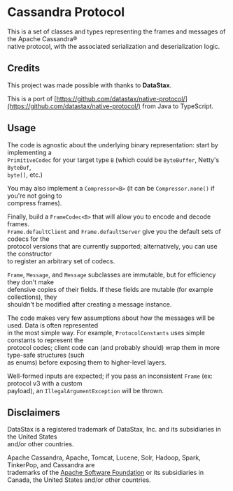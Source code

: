# Cassandra Protocol

This is a set of classes and types representing the frames and messages of the Apache Cassandra®  
native protocol, with the associated serialization and deserialization logic.

## Credits

This project was made possible with thanks to **DataStax**.

This is a port of [https://github.com/datastax/native-protocol/](https://github.com/datastax/native-protocol/) from Java to TypeScript.

## Usage

The code is agnostic about the underlying binary representation: start by implementing a  
`PrimitiveCodec` for your target type `B` (which could be `ByteBuffer`, Netty's `ByteBuf`,  
`byte[]`, etc.)

You may also implement a `Compressor<B>` (it can be `Compressor.none()` if you're not going to  
compress frames).

Finally, build a `FrameCodec<B>` that will allow you to encode and decode frames.  
`Frame.defaultClient` and `Frame.defaultServer` give you the default sets of codecs for the  
protocol versions that are currently supported; alternatively, you can use the constructor  
to register an arbitrary set of codecs.

`Frame`, `Message`, and `Message` subclasses are immutable, but for efficiency they don't make  
defensive copies of their fields. If these fields are mutable (for example collections), they  
shouldn't be modified after creating a message instance.

The code makes very few assumptions about how the messages will be used. Data is often represented  
in the most simple way. For example, `ProtocolConstants` uses simple constants to represent the  
protocol codes; client code can (and probably should) wrap them in more type-safe structures (such  
as enums) before exposing them to higher-level layers.

Well-formed inputs are expected; if you pass an inconsistent `Frame` (ex: protocol v3 with a custom  
payload), an `IllegalArgumentException` will be thrown.

## Disclaimers

DataStax is a registered trademark of DataStax, Inc. and its subsidiaries in the United States  
and/or other countries.

Apache Cassandra, Apache, Tomcat, Lucene, Solr, Hadoop, Spark, TinkerPop, and Cassandra are  
trademarks of the [Apache Software Foundation](http://www.apache.org/) or its subsidiaries in  
Canada, the United States and/or other countries.
